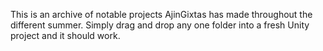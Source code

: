 This is an archive of notable projects AjinGixtas has made throughout the different summer. Simply drag and drop any one folder into a fresh Unity project and it should work.
